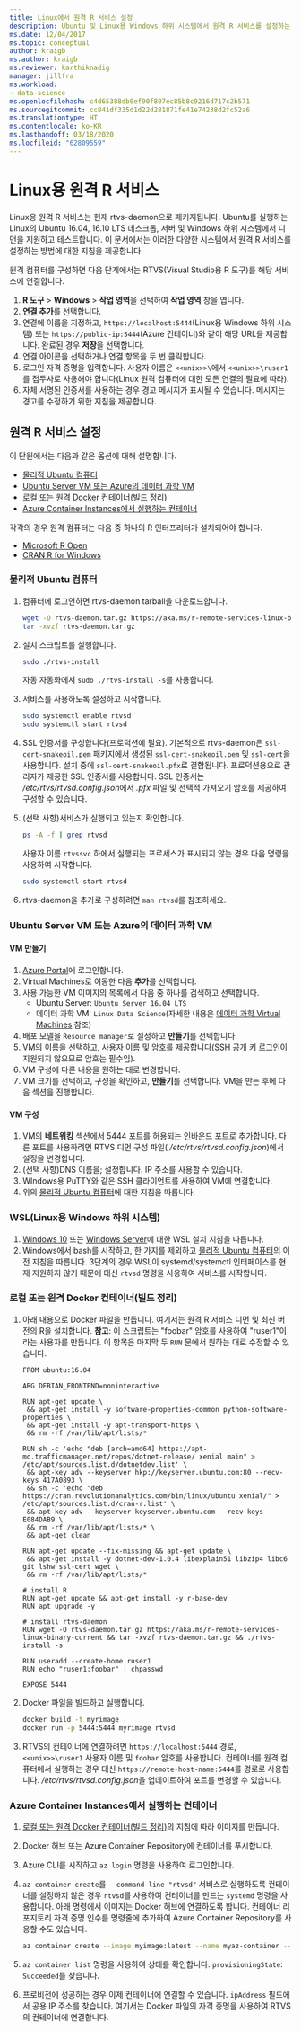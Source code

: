 ```yaml
---
title: Linux에서 원격 R 서비스 설정
description: Ubuntu 및 Linux용 Windows 하위 시스템에서 원격 R 서비스를 설정하는 방법입니다.
ms.date: 12/04/2017
ms.topic: conceptual
author: kraigb
ms.author: kraigb
ms.reviewer: karthiknadig
manager: jillfra
ms.workload:
- data-science
ms.openlocfilehash: c4d65388db0ef90f807ec85b8c9216d717c2b571
ms.sourcegitcommit: cc841df335d1d22d281871fe41e74238d2fc52a6
ms.translationtype: HT
ms.contentlocale: ko-KR
ms.lasthandoff: 03/18/2020
ms.locfileid: "62809559"
---
```

# <a name="remote-r-service-for-linux"></a>Linux용 원격 R 서비스

Linux용 원격 R 서비스는 현재 rtvs-daemon으로 패키지됩니다. Ubuntu를 실행하는 Linux의 Ubuntu 16.04, 16.10 LTS 데스크톱, 서버 및 Windows 하위 시스템에서 디먼을 지원하고 테스트합니다. 이 문서에서는 이러한 다양한 시스템에서 원격 R 서비스를 설정하는 방법에 대한 지침을 제공합니다.

원격 컴퓨터를 구성하면 다음 단계에서는 RTVS(Visual Studio용 R 도구)를 해당 서비스에 연결합니다.

1. **R 도구** > **Windows** > **작업 영역**을 선택하여 **작업 영역** 창을 엽니다.
1. **연결 추가**를 선택합니다.
1. 연결에 이름을 지정하고, `https://localhost:5444`(Linux용 Windows 하위 시스템) 또는 `https://public-ip:5444`(Azure 컨테이너)와 같이 해당 URL을 제공합니다. 완료된 경우 **저장**을 선택합니다.
1. 연결 아이콘을 선택하거나 연결 항목을 두 번 클릭합니다.
1. 로그인 자격 증명을 입력합니다. 사용자 이름은 `<<unix>>\`에서 `<<unix>>\ruser1`를 접두사로 사용해야 합니다(Linux 원격 컴퓨터에 대한 모든 연결의 필요에 따라).
1. 자체 서명된 인증서를 사용하는 경우 경고 메시지가 표시될 수 있습니다. 메시지는 경고를 수정하기 위한 지침을 제공합니다.

## <a name="set-up-remote-r-service"></a>원격 R 서비스 설정

이 단원에서는 다음과 같은 옵션에 대해 설명합니다.

- [물리적 Ubuntu 컴퓨터](#physical-ubuntu-computer)
- [Ubuntu Server VM 또는 Azure의 데이터 과학 VM](#ubuntu-server-vm-or-data-science-vm-on-azure)
- [로컬 또는 원격 Docker 컨테이너(빌드 정리)](#local-or-remote-docker-container-clean-build)
- [Azure Container Instances에서 실행하는 컨테이너](#container-running-on-azure-container-instances)

각각의 경우 원격 컴퓨터는 다음 중 하나의 R 인터프리터가 설치되어야 합니다.

- [Microsoft R Open](https://mran.microsoft.com/open/)
- [CRAN R for Windows](https://cran.r-project.org/bin/linux/ubuntu/)

### <a name="physical-ubuntu-computer"></a>물리적 Ubuntu 컴퓨터

1. 컴퓨터에 로그인하면 rtvs-daemon tarball을 다운로드합니다.

    ```bash
    wget -O rtvs-daemon.tar.gz https://aka.ms/r-remote-services-linux-binary-current
    tar -xvzf rtvs-daemon.tar.gz
    ```

1. 설치 스크립트를 실행합니다.

    ```bash
    sudo ./rtvs-install
    ```

    자동 자동화에서 `sudo ./rtvs-install -s`를 사용합니다.

1. 서비스를 사용하도록 설정하고 시작합니다.

    ```bash
    sudo systemctl enable rtvsd
    sudo systemctl start rtvsd
    ```

1. SSL 인증서를 구성합니다(프로덕션에 필요). 기본적으로 rtvs-daemon은 `ssl-cert-snakeoil.pem` 패키지에서 생성된 `ssl-cert-snakeoil.pem` 및 `ssl-cert`을 사용합니다. 설치 중에 `ssl-cert-snakeoil.pfx`로 결합됩니다. 프로덕션용으로 관리자가 제공한 SSL 인증서를 사용합니다. SSL 인증서는 */etc/rtvs/rtvsd.config.json*에서 *.pfx* 파일 및 선택적 가져오기 암호를 제공하여 구성할 수 있습니다.

1. (선택 사항)서비스가 실행되고 있는지 확인합니다.

    ```bash
    ps -A -f | grep rtvsd
    ```

    사용자 이름 `rtvssvc` 하에서 실행되는 프로세스가 표시되지 않는 경우 다음 명령을 사용하여 시작합니다.

    ```bash
    sudo systemctl start rtvsd
    ```

1. rtvs-daemon을 추가로 구성하려면 `man rtvsd`를 참조하세요.

### <a name="ubuntu-server-vm-or-data-science-vm-on-azure"></a>Ubuntu Server VM 또는 Azure의 데이터 과학 VM

#### <a name="create-a-vm"></a>VM 만들기

1. [Azure Portal](https://portal.azure.com)에 로그인합니다.
1. Virtual Machines로 이동한 다음 **추가**를 선택합니다.
1. 사용 가능한 VM 이미지의 목록에서 다음 중 하나를 검색하고 선택합니다.
    - Ubuntu Server: `Ubuntu Server 16.04 LTS`
    - 데이터 과학 VM: `Linux Data Science`(자세한 내용은 [데이터 과학 Virtual Machines](https://azure.microsoft.com/services/virtual-machines/data-science-virtual-machines/) 참조)
1. 배포 모델을 `Resource manager`로 설정하고 **만들기**를 선택합니다.
1. VM의 이름을 선택하고, 사용자 이름 및 암호를 제공합니다(SSH 공개 키 로그인이 지원되지 않으므로 암호는 필수임).
1. VM 구성에 다른 내용을 원하는 대로 변경합니다.
1. VM 크기를 선택하고, 구성을 확인하고, **만들기**를 선택합니다. VM을 만든 후에 다음 섹션을 진행합니다.

#### <a name="configure-the-vm"></a>VM 구성

1. VM의 **네트워킹** 섹션에서 5444 포트를 허용되는 인바운드 포트로 추가합니다. 다른 포트를 사용하려면 RTVS 디먼 구성 파일( */etc/rtvs/rtvsd.config.json*)에서 설정을 변경합니다.
1. (선택 사항)DNS 이름을; 설정합니다. IP 주소를 사용할 수 있습니다.
1. WIndows용 PuTTY와 같은 SSH 클라이언트를 사용하여 VM에 연결합니다.
1. 위의 [물리적 Ubuntu 컴퓨터](#physical-ubuntu-computer)에 대한 지침을 따릅니다.

### <a name="windows-subsystem-for-linux-wsl"></a>WSL(Linux용 Windows 하위 시스템)

1. [Windows 10](/windows/wsl/install-win10#install-the-windows-subsystem-for-linux) 또는 [Windows Server](/windows/wsl/install-on-server#enable-the-windows-subsystem-for-linux-wsl)에 대한 WSL 설치 지침을 따릅니다.
1. Windows에서 bash를 시작하고, 한 가지를 제외하고 [물리적 Ubuntu 컴퓨터](#physical-ubuntu-computer)의 이전 지침을 따릅니다. 3단계의 경우 WSL이 systemd/systemctl 인터페이스를 현재 지원하지 않기 때문에 대신 `rtvsd` 명령을 사용하여 서비스를 시작합니다.

### <a name="local-or-remote-docker-container-clean-build"></a>로컬 또는 원격 Docker 컨테이너(빌드 정리)

1. 아래 내용으로 Docker 파일을 만듭니다. 여기서는 원격 R 서비스 디먼 및 최신 버전의 R을 설치합니다. **참고**: 이 스크립트는 "foobar" 암호를 사용하여 "ruser1"이라는 사용자를 만듭니다. 이 항목은 마지막 두 `RUN` 문에서 원하는 대로 수정할 수 있습니다.

    ```docker
    FROM ubuntu:16.04

    ARG DEBIAN_FRONTEND=noninteractive

    RUN apt-get update \
     && apt-get install -y software-properties-common python-software-properties \
     && apt-get install -y apt-transport-https \
     && rm -rf /var/lib/apt/lists/*

    RUN sh -c 'echo "deb [arch=amd64] https://apt-mo.trafficmanager.net/repos/dotnet-release/ xenial main" > /etc/apt/sources.list.d/dotnetdev.list' \
     && apt-key adv --keyserver hkp://keyserver.ubuntu.com:80 --recv-keys 417A0893 \
     && sh -c 'echo "deb https://cran.revolutionanalytics.com/bin/linux/ubuntu xenial/" > /etc/apt/sources.list.d/cran-r.list' \
     && apt-key adv --keyserver keyserver.ubuntu.com --recv-keys E084DAB9 \
     && rm -rf /var/lib/apt/lists/* \
     && apt-get clean

    RUN apt-get update --fix-missing && apt-get update \
     && apt-get install -y dotnet-dev-1.0.4 libexplain51 libzip4 libc6 git lshw ssl-cert wget \
     && rm -rf /var/lib/apt/lists/*

    # install R
    RUN apt-get update && apt-get install -y r-base-dev
    RUN apt upgrade -y

    # install rtvs-daemon
    RUN wget -O rtvs-daemon.tar.gz https://aka.ms/r-remote-services-linux-binary-current && tar -xvzf rtvs-daemon.tar.gz && ./rtvs-install -s

    RUN useradd --create-home ruser1
    RUN echo "ruser1:foobar" | chpasswd

    EXPOSE 5444
    ```

1. Docker 파일을 빌드하고 실행합니다.

    ```bash
    docker build -t myrimage .
    docker run -p 5444:5444 myrimage rtvsd
    ```

1. RTVS의 컨테이너에 연결하려면 `https://localhost:5444` 경로, `<<unix>>\ruser1` 사용자 이름 및 `foobar` 암호를 사용합니다. 컨테이너를 원격 컴퓨터에서 실행하는 경우 대신 `https://remote-host-name:5444`를 경로로 사용합니다. */etc/rtvs/rtvsd.config.json*을 업데이트하여 포트를 변경할 수 있습니다.

### <a name="container-running-on-azure-container-instances"></a>Azure Container Instances에서 실행하는 컨테이너

1. [로컬 또는 원격 Docker 컨테이너(빌드 정리)](#local-or-remote-docker-container-clean-build)의 지침에 따라 이미지를 만듭니다.
1. Docker 허브 또는 Azure Container Repository에 컨테이너를 푸시합니다.
1. Azure CLI를 시작하고 `az login` 명령을 사용하여 로그인합니다.
1. `az container create`를 `--command-line "rtvsd"` 서비스로 실행하도록 컨테이너를 설정하지 않은 경우 `rtvsd`를 사용하여 컨테이너를 만드는 `systemd` 명령을 사용합니다. 아래 명령에서 이미지는 Docker 허브에 연결하도록 합니다. 컨테이너 리포지토리 자격 증명 인수를 명령줄에 추가하여 Azure Container Repository를 사용할 수도 있습니다.

    ```bash
    az container create --image myimage:latest --name myaz-container --resource-group myaz-container-res --ip-address public --port 5444 --cpu 2 --memory 4 --command-line "rtvsd"
    ```

1. `az container list` 명령을 사용하여 상태를 확인합니다. `provisioningState`: `Succeeded`를 찾습니다.
1. 프로비전에 성공하는 경우 이제 컨테이너에 연결할 수 있습니다. `ipAddress` 필드에서 공용 IP 주소를 찾습니다. 여기서는 Docker 파일의 자격 증명을 사용하여 RTVS의 컨테이너에 연결합니다.

